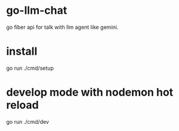 # go-llm-chat
go fiber api for talk with llm agent like gemini.

# install
go run ./cmd/setup

# develop mode with nodemon hot reload
go run ./cmd/dev